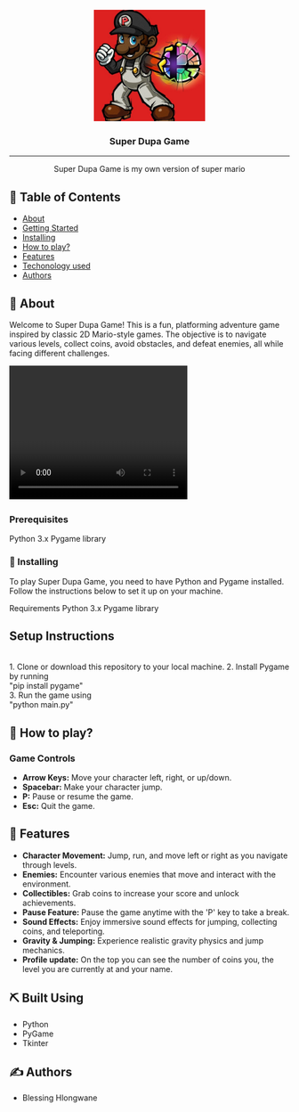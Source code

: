<p align="center">
  <a href="" rel="noopener">
 <img width=200px height=200px src="assets/logo.jpg" alt="Project logo"></a>
</p>

<h3 align="center">Super Dupa Game</h3>


---

<p align="center"> Super Dupa Game is my own version of super mario
    <br> 
</p>

## 📝 Table of Contents

- [About](#about)
- [Getting Started](#pre)
- [Installing](#installing)
- [How to play?](#play)
- [Features](#features)
- [Techonology used](#built_using)
- [Authors](#authors)


## 🧐 About <a name = "about"></a>

Welcome to Super Dupa Game! This is a fun, platforming adventure game inspired by classic 2D Mario-style games. The objective is to navigate various levels, collect coins, avoid obstacles, and defeat enemies, all while facing different challenges.

<video width="320" height="240" controls>
  <source src="assets/screenshots/super-dupa.mp4" type="video/mp4">
</video>

### Prerequisites <a name = "pre"></a>

Python 3.x
Pygame library

### 🔧 Installing <a name = "installing"></a>

To play Super Dupa Game, you need to have Python and Pygame installed. Follow the instructions below to set it up on your machine.

Requirements
Python 3.x
Pygame library

<h2>Setup Instructions</h2>
<br>
1. Clone or download this repository to your local machine.
2. Install Pygame by running<br>
"pip install pygame"
<br>
3. Run the game using
<br>
"python main.py"

## 🎈 How to play? <a name = "play"></a>
<h3>Game Controls</h3>

- <b>Arrow Keys:</b> Move your character left, right, or up/down.
- <b>Spacebar:</b> Make your character jump.
- <b>P:</b> Pause or resume the game.
- <b>Esc:</b> Quit the game.


## 🚀 Features <a name="features"></a>

- <b>Character Movement:</b> Jump, run, and move left or right as you navigate through levels.
- <b>Enemies:</b> Encounter various enemies that move and interact with the environment.
- <b>Collectibles:</b> Grab coins to increase your score and unlock achievements.
- <b>Pause Feature:</b> Pause the game anytime with the 'P' key to take a break.
- <b>Sound Effects:</b> Enjoy immersive sound effects for jumping, collecting coins, and teleporting.
- <b>Gravity & Jumping:</b> Experience realistic gravity physics and jump mechanics.
- <b>Profile update:</b> On the top you can see the number of coins you, the level you are currently at and your name.


## ⛏️ Built Using <a name = "built_using"></a>

- Python
- PyGame
- Tkinter

## ✍️ Authors <a name = "authors"></a>

- Blessing Hlongwane


